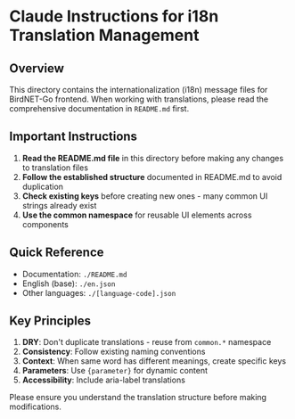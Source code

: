 # Claude Instructions for i18n Translation Management

## Overview

This directory contains the internationalization (i18n) message files for BirdNET-Go frontend. When working with translations, please read the comprehensive documentation in `README.md` first.

## Important Instructions

1. **Read the README.md file** in this directory before making any changes to translation files
2. **Follow the established structure** documented in README.md to avoid duplication
3. **Check existing keys** before creating new ones - many common UI strings already exist
4. **Use the common namespace** for reusable UI elements across components

## Quick Reference

- Documentation: `./README.md`
- English (base): `./en.json`
- Other languages: `./[language-code].json`

## Key Principles

1. **DRY**: Don't duplicate translations - reuse from `common.*` namespace
2. **Consistency**: Follow existing naming conventions
3. **Context**: When same word has different meanings, create specific keys
4. **Parameters**: Use `{parameter}` for dynamic content
5. **Accessibility**: Include aria-label translations

Please ensure you understand the translation structure before making modifications.
